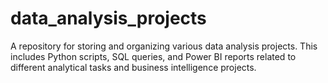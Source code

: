 # data_analysis_projects
 A repository for storing and organizing various data analysis projects. This includes Python scripts, SQL queries, and Power BI reports related to different analytical tasks and business intelligence projects.
